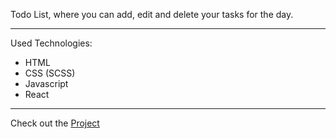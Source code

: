 Todo List, where you can add, edit and delete your tasks for the day.

-----

Used Technologies:
- HTML
- CSS (SCSS)
- Javascript
- React

-----

Check out the [Project](https://todo-list-spa.netlify.app)
